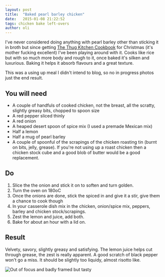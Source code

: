 ```yaml
---
layout: post
title:  "Baked pearl barley chicken"
date:   2015-01-08 21:22:52
tags: chicken bake left-overs
author: oli
---
```


I've never considered doing anything with pearl barley other than sticking it in broth but since getting [The Thug Kitchen Cookbook](http://www.amazon.co.uk/gp/product/B00JV1W2YG?ie=UTF8&camp=3194&creative=21330&creativeASIN=B00JV1W2YG&linkCode=shr&tag=wwwcoldclimat-21&linkId=VR4Z75P4NIWZOK72&=books&qid=1420752396&sr=1-1&keywords=thug+kitchen) for Christmas (it's mother fucking excellent) I've been playing around with it.  Cooks like rice but with so much more body and rough to it, once baked it's silken and luxurious.  Baking it helps it absorb flavours and a great texture.

This was a using up meal I didn't intend to blog, so no in progress photos just the end result. 

## You will need

* A couple of handfuls of cooked chicken, not the breast, all the scratty, slightly greasy bits, chopped to spoon size
* A red pepper sliced thinly
* A red onion
* A heaped desert spoon of spice mix (I used a premade Mexican mix)
* Half a lemon
* Half a mug of pearl barley
* A couple of spoonful of the scrapings of the chicken roasting tin (burnt on bits, jelly, grease).  If you're not using up a roast chicken then a chicken stock cube and a good blob of butter would be a good replacement.

## Do

1. Slice the the onion and stick it on to soften and turn golden.
2. Turn the oven on 180oC
3. Once the onions are done, stick the spiced in and give it a stir, give them a chance to cook though
4. In your casserole dish mix in the chicken, onion/spice mix, peppers, barley and chicken stock/scrapings.
5. Zest the lemon and juice, add both.
6. Bake for about an hour with a lid on.

## Result

Velvety, savory, slightly greasy and satisfying.  The lemon juice helps cut through grease, the zest is really apparent.  A good scratch of black pepper won't go a miss.   It should be slightly too liquidy, almost risotto like.

![Out of focus and badly framed but tasty](/images/blog/baked-pearl-barley-chicken.jpg "Out of focus and badly framed but tasty")
